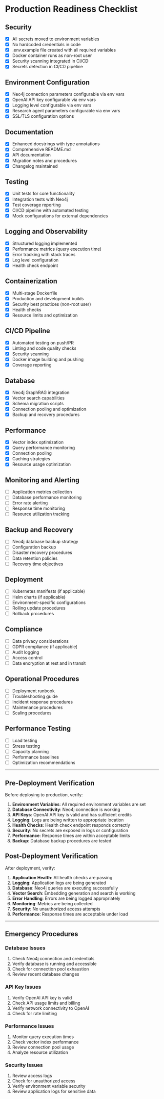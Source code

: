 <!-- FILE_MAP_BEGIN 
<!--
{"file_metadata":{"title":"Production Readiness Checklist","description":"A comprehensive checklist for ensuring production readiness of the application, covering security, configuration, testing, deployment, monitoring, and emergency procedures.","last_updated":"2025-07-31","type":"documentation"},"ai_instructions":"Analyze the document to identify logical sections based on the heading hierarchy and content themes. Create navigable sections with precise line ranges that reflect major topics and group related subsections where appropriate. Identify key elements such as checklists, verification steps, and emergency procedures that are critical for understanding and navigation. Ensure all line numbers are 1-indexed and accurate, with no overlapping sections. Provide clear, concise descriptions for each section and key element to facilitate quick reference and comprehension.","sections":[{"name":"Introduction and Security","description":"Introduction to the production readiness checklist and detailed security requirements including secrets management and CI/CD security scanning.","line_start":7,"line_end":16},{"name":"Environment Configuration","description":"Configuration settings for environment variables including Neo4j, OpenAI API, logging, and SSL/TLS options.","line_start":17,"line_end":23},{"name":"Documentation","description":"Checklist items related to documentation quality including docstrings, README, API docs, migration notes, and changelog.","line_start":24,"line_end":30},{"name":"Testing","description":"Testing requirements covering unit and integration tests, coverage reporting, CI/CD automation, and mock configurations.","line_start":31,"line_end":37},{"name":"Logging and Observability","description":"Logging and observability checklist including structured logging, performance metrics, error tracking, and health checks.","line_start":38,"line_end":44},{"name":"Containerization","description":"Containerization best practices including Dockerfile stages, security, health checks, and resource optimization.","line_start":45,"line_end":51},{"name":"CI/CD Pipeline","description":"Continuous integration and deployment pipeline requirements including testing, linting, security scanning, and Docker image management.","line_start":52,"line_end":58},{"name":"Database","description":"Database-related checklist items focusing on Neo4j integration, vector search, schema migrations, connection pooling, and backup procedures.","line_start":59,"line_end":65},{"name":"Performance","description":"Performance optimization checklist including vector index, query monitoring, caching, and resource usage.","line_start":66,"line_end":72},{"name":"Monitoring and Alerting","description":"Monitoring and alerting items covering application metrics, database monitoring, error alerts, and resource tracking.","line_start":73,"line_end":79},{"name":"Backup and Recovery","description":"Backup and recovery strategies including database backups, disaster recovery, and data retention policies.","line_start":80,"line_end":86},{"name":"Deployment","description":"Deployment checklist including Kubernetes manifests, Helm charts, environment configurations, and update procedures.","line_start":87,"line_end":93},{"name":"Compliance","description":"Compliance requirements covering data privacy, GDPR, audit logging, access control, and encryption.","line_start":94,"line_end":100},{"name":"Operational Procedures","description":"Operational guidelines including deployment runbook, troubleshooting, incident response, maintenance, and scaling.","line_start":101,"line_end":107},{"name":"Performance Testing","description":"Performance testing checklist including load and stress testing, capacity planning, baselines, and optimization.","line_start":108,"line_end":116},{"name":"Pre-Deployment Verification","description":"Steps to verify environment readiness before deploying to production, including environment variables, database connectivity, API keys, logging, health checks, security, performance, and backup.","line_start":119,"line_end":129},{"name":"Post-Deployment Verification","description":"Verification steps after deployment to ensure application health, logging, database operations, vector search, error handling, monitoring, security, and performance.","line_start":132,"line_end":144},{"name":"Emergency Procedures","description":"Procedures for handling emergencies categorized by issue types: database, API key, performance, and security.","line_start":146,"line_end":171}],"key_elements":[{"name":"Security Checklist","description":"A checklist of security best practices including secrets management, non-root Docker user, and CI/CD security scanning.","line":9},{"name":"Environment Configuration Checklist","description":"Checklist for environment variable configurations for Neo4j, OpenAI API, logging, and SSL/TLS.","line":17},{"name":"Documentation Checklist","description":"Checklist ensuring comprehensive documentation including docstrings, README, API docs, and changelog.","line":24},{"name":"Testing Checklist","description":"Checklist covering unit and integration tests, coverage, and CI/CD automated testing.","line":31},{"name":"Logging and Observability Checklist","description":"Checklist for logging structure, performance metrics, error tracking, and health checks.","line":38},{"name":"Containerization Checklist","description":"Checklist for Docker container best practices including multi-stage builds and security.","line":45},{"name":"CI/CD Pipeline Checklist","description":"Checklist for CI/CD pipeline including automated testing, linting, security scanning, and Docker image management.","line":52},{"name":"Database Checklist","description":"Checklist for Neo4j integration, vector search, schema migrations, and backup procedures.","line":59},{"name":"Performance Checklist","description":"Checklist for performance optimization including vector index and caching strategies.","line":66},{"name":"Monitoring and Alerting Checklist","description":"Checklist for application and database monitoring, error alerts, and resource tracking.","line":73},{"name":"Backup and Recovery Checklist","description":"Checklist for backup strategies and disaster recovery procedures.","line":80},{"name":"Deployment Checklist","description":"Checklist for deployment artifacts and procedures including Kubernetes and Helm.","line":87},{"name":"Compliance Checklist","description":"Checklist for compliance with data privacy, GDPR, audit logging, and encryption.","line":94},{"name":"Operational Procedures Checklist","description":"Checklist for operational runbooks, troubleshooting, incident response, and scaling.","line":101},{"name":"Performance Testing Checklist","description":"Checklist for load and stress testing, capacity planning, and optimization.","line":108},{"name":"Pre-Deployment Verification Steps","description":"Enumerated steps to verify environment readiness before production deployment.","line":119},{"name":"Post-Deployment Verification Steps","description":"Enumerated steps to verify application health and functionality after deployment.","line":132},{"name":"Emergency Procedures Overview","description":"General introduction to emergency procedures for critical production issues.","line":146},{"name":"Database Issues Emergency Procedures","description":"Steps to diagnose and resolve database-related emergencies.","line":147},{"name":"API Key Issues Emergency Procedures","description":"Steps to diagnose and resolve API key related emergencies.","line":153},{"name":"Performance Issues Emergency Procedures","description":"Steps to diagnose and resolve performance-related emergencies.","line":159},{"name":"Security Issues Emergency Procedures","description":"Steps to diagnose and resolve security-related emergencies.","line":165}]}
-->
<!-- FILE_MAP_END -->

# Production Readiness Checklist

## Security
- [x] All secrets moved to environment variables
- [x] No hardcoded credentials in code
- [x] .env.example file created with all required variables
- [x] Docker container runs as non-root user
- [x] Security scanning integrated in CI/CD
- [x] Secrets detection in CI/CD pipeline

## Environment Configuration
- [x] Neo4j connection parameters configurable via env vars
- [x] OpenAI API key configurable via env vars
- [x] Logging level configurable via env vars
- [x] Research agent parameters configurable via env vars
- [x] SSL/TLS configuration options

## Documentation
- [x] Enhanced docstrings with type annotations
- [x] Comprehensive README.md
- [x] API documentation
- [x] Migration notes and procedures
- [x] Changelog maintained

## Testing
- [x] Unit tests for core functionality
- [x] Integration tests with Neo4j
- [x] Test coverage reporting
- [x] CI/CD pipeline with automated testing
- [x] Mock configurations for external dependencies

## Logging and Observability
- [x] Structured logging implemented
- [x] Performance metrics (query execution time)
- [x] Error tracking with stack traces
- [x] Log level configuration
- [x] Health check endpoint

## Containerization
- [x] Multi-stage Dockerfile
- [x] Production and development builds
- [x] Security best practices (non-root user)
- [x] Health checks
- [x] Resource limits and optimization

## CI/CD Pipeline
- [x] Automated testing on push/PR
- [x] Linting and code quality checks
- [x] Security scanning
- [x] Docker image building and pushing
- [x] Coverage reporting

## Database
- [x] Neo4j GraphRAG integration
- [x] Vector search capabilities
- [x] Schema migration scripts
- [x] Connection pooling and optimization
- [x] Backup and recovery procedures

## Performance
- [x] Vector index optimization
- [x] Query performance monitoring
- [x] Connection pooling
- [x] Caching strategies
- [x] Resource usage optimization

## Monitoring and Alerting
- [ ] Application metrics collection
- [ ] Database performance monitoring
- [ ] Error rate alerting
- [ ] Response time monitoring
- [ ] Resource utilization tracking

## Backup and Recovery
- [ ] Neo4j database backup strategy
- [ ] Configuration backup
- [ ] Disaster recovery procedures
- [ ] Data retention policies
- [ ] Recovery time objectives

## Deployment
- [ ] Kubernetes manifests (if applicable)
- [ ] Helm charts (if applicable)
- [ ] Environment-specific configurations
- [ ] Rolling update procedures
- [ ] Rollback procedures

## Compliance
- [ ] Data privacy considerations
- [ ] GDPR compliance (if applicable)
- [ ] Audit logging
- [ ] Access control
- [ ] Data encryption at rest and in transit

## Operational Procedures
- [ ] Deployment runbook
- [ ] Troubleshooting guide
- [ ] Incident response procedures
- [ ] Maintenance procedures
- [ ] Scaling procedures

## Performance Testing
- [ ] Load testing
- [ ] Stress testing
- [ ] Capacity planning
- [ ] Performance baselines
- [ ] Optimization recommendations

---

## Pre-Deployment Verification

Before deploying to production, verify:

1. **Environment Variables**: All required environment variables are set
2. **Database Connectivity**: Neo4j connection is working
3. **API Keys**: OpenAI API key is valid and has sufficient credits
4. **Logging**: Logs are being written to appropriate location
5. **Health Checks**: Health check endpoint responds correctly
6. **Security**: No secrets are exposed in logs or configuration
7. **Performance**: Response times are within acceptable limits
8. **Backup**: Database backup procedures are tested

## Post-Deployment Verification

After deployment, verify:

1. **Application Health**: All health checks are passing
2. **Logging**: Application logs are being generated
3. **Database**: Neo4j queries are executing successfully
4. **Vector Search**: Embedding generation and search is working
5. **Error Handling**: Errors are being logged appropriately
6. **Monitoring**: Metrics are being collected
7. **Security**: No unauthorized access attempts
8. **Performance**: Response times are acceptable under load

---

## Emergency Procedures

### Database Issues
1. Check Neo4j connection and credentials
2. Verify database is running and accessible
3. Check for connection pool exhaustion
4. Review recent database changes

### API Key Issues
1. Verify OpenAI API key is valid
2. Check API usage limits and billing
3. Verify network connectivity to OpenAI
4. Check for rate limiting

### Performance Issues
1. Monitor query execution times
2. Check vector index performance
3. Review connection pool usage
4. Analyze resource utilization

### Security Issues
1. Review access logs
2. Check for unauthorized access
3. Verify environment variable security
4. Review application logs for sensitive data
